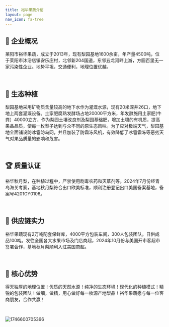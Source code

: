 ```yaml
---
title: 裕华果蔬介绍
layout: page
nav_icon: fa-tree
---
```

## 👥 **企业概况**

莱阳市裕华果蔬，成立于2013年，现有梨园基地1600余亩，年产量4500吨，位于莱阳市沐浴店镇安乐庄村，北邻新204国道，东邻五龙河畔上游，方圆百里无一家污染性企业。地势平坦，交通便利，地理位置优越。

<br>

## 🌳 **生态种植**

梨园基地采用矿物质含量较高的地下水作为灌溉水源，现有20米深井26口，地下地上两套灌溉设备。土家肥腐熟发酵场占地20000平方米，年发酵施用土家肥(牛粪）40000立方，作为梨园土壤改良剂及梨园基础肥，增加土壤的有机质，提高果品品质，使每一枚梨子达到与众不同的原生态风味。为了应对极端天气，梨园基地全面铺设防冰雹防鸟网，并且加装了防霜冻风机，有效降低了冰雹霜冻等恶劣天气对果品质量的影响和危害。

<br>

## 🏆 **质量认证**

裕华秋月梨，在种植过程中，严禁使用剧毒农药和灭草剂等。2024年7月份经青岛海关考察，基地秋月梨符合出口欧美标准，顺利注册登记出口美国备案基地，备案号4201GY0106。

<br>

## 🚚 **供应链实力**

裕华果蔬现有2万吨配套保鲜库，4000平方包装车间，300人包装团队。日供成品100吨。发往全国各大水果市场及门店商超，2024年10月份与美国开市客超市签署合作，基地秋月梨顺利入驻美国商超。

<br>

## 💎 **核心优势**

得天独厚的地理位置！优质的天然水源！纯净的生态环境！现代化的种植模式！精锐的包装团队！做细，做精，用心做好每一枚源产地梨品！裕华果蔬愿与每一位客商朋友，合作共赢！

<br>

![1746600705366](about/images/index/1746600705366.png)
